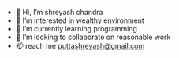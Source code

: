 - 👋 Hi, I’m shreyash chandra
- 👀 I’m interested in wealthy environment
- 🌱 I’m currently learning programming
- 💞️ I’m looking to collaborate on reasonable work
- 📫 reach me puttashreyash@gmail.com

<!---
chanduputta/chanduputta is a ✨ special ✨ repository because its `README.md` (this file) appears on your GitHub profile.
You can click the Preview link to take a look at your changes.
--->
